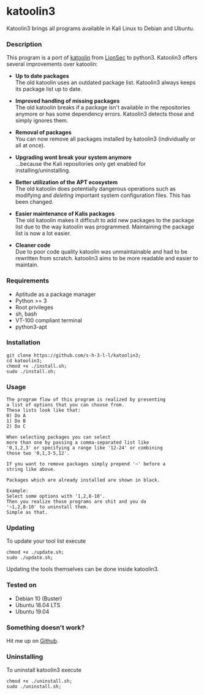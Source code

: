 # katoolin3
Katoolin3 brings all programs available in Kali Linux to Debian and Ubuntu.

### Description
This program is a port of [katoolin](https://github.com/LionSec/katoolin) from [LionSec](https://github.com/LionSec) to python3. Katoolin3 offers several improvements over katoolin:
- __Up to date packages__    
The old katoolin uses an outdated package list. Katoolin3 always keeps its package list up to date.

- __Improved handling of missing packages__   
The old katoolin breaks if a package isn't available in the repositories anymore or has some dependency errors. Katoolin3 detects those and simply ignores them.

- __Removal of packages__    
You can now remove all packages installed by katoolin3 (individually or all at once).

- __Upgrading wont break your system anymore__   
...because the Kali repositories only get enabled for installing/uninstalling.

- __Better utilization of the APT ecosystem__   
The old katoolin does potentially dangerous operations such as modifying and *deleting* important system configuration files. This has been changed.

- __Easier maintenance of Kalis packages__   
The old katoolin makes it difficult to add new packages to the package list due to the way katoolin was programmed. Maintaining the package list is now a lot easier.

- __Cleaner code__   
Due to poor code quality katoolin was unmaintainable and had to be rewritten from scratch. katoolin3 aims to be more readable and easier to maintain.

### Requirements
- Aptitude as a package manager
- Python >= 3
- Root privileges
- sh, bash
- VT-100 compliant terminal
- python3-apt

### Installation
```
git clone https://github.com/s-h-3-l-l/katoolin3;
cd katoolin3;
chmod +x ./install.sh;
sudo ./install.sh;
```

### Usage
```
The program flow of this program is realized by presenting
a list of options that you can choose from.
These lists look like that:
0) Do A
1) Do B
2) Do C

When selecting packages you can select
more than one by passing a comma-separated list like
'0,1,2,3' or specifying a range like '12-24' or combining
those two '0,1,3-5,12'.

If you want to remove packages simply prepend '~' before a
string like above.

Packages which are already installed are shown in black.

Example:
Select some options with '1,2,8-10'.
Then you realize those programs are shit and you do
'~1,2,8-10' to uninstall them.
Simple as that.
```

### Updating
To update your tool list execute  
```
chmod +x ./update.sh;
sudo ./update.sh;
```  
Updating the tools themselves can be done inside katoolin3.

### Tested on
- Debian 10 (Buster)
- Ubuntu 18.04 LTS
- Ubuntu 19.04

### Something doesn't work?
Hit me up on [Github](https://github.com/s-h-3-l-l/katoolin3/issues/new/choose).

### Uninstalling
To uninstall katoolin3 execute
```
chmod +x ./uninstall.sh;
sudo ./uninstall.sh;
```